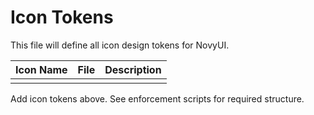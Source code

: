 # Icon Tokens

This file will define all icon design tokens for NovyUI.

| Icon Name | File | Description |
|-----------|------|-------------|
|           |      |             |

Add icon tokens above. See enforcement scripts for required structure.
